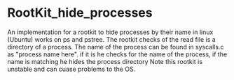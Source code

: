 # RootKit_hide_processes
An implementation for a rootkit to hide processes by their name in linux (Ubuntu) works on ps and pstree.
The rootkit checks of the read file is a directory of a process. 
The name of the process can be found in syscalls.c as "process name here".
if it is he checks for the name of the process, if the name is matching he hides the process directory
Note this rootkit is unstable and can cuase problems to the OS.
